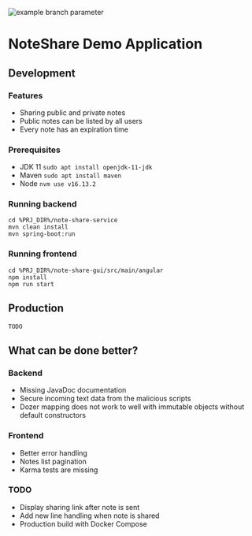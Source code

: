 ![example branch parameter](https://github.com/wmaliga/note-share/actions/workflows/maven.yml/badge.svg?branch=master)

# NoteShare Demo Application

## Development

### Features
* Sharing public and private notes
* Public notes can be listed by all users
* Every note has an expiration time

### Prerequisites
* JDK 11 ``sudo apt install openjdk-11-jdk``
* Maven ``sudo apt install maven``
* Node ``nvm use v16.13.2``

### Running backend
```shell
cd %PRJ_DIR%/note-share-service
mvn clean install
mvn spring-boot:run
```

### Running frontend
```shell
cd %PRJ_DIR%/note-share-gui/src/main/angular
npm install
npm run start
```

## Production
```shell
TODO
```

## What can be done better?

### Backend
* Missing JavaDoc documentation
* Secure incoming text data from the malicious scripts
* Dozer mapping does not work to well with immutable objects without default constructors

### Frontend
* Better error handling
* Notes list pagination
* Karma tests are missing

### TODO
* Display sharing link after note is sent
* Add new line handling when note is shared
* Production build with Docker Compose